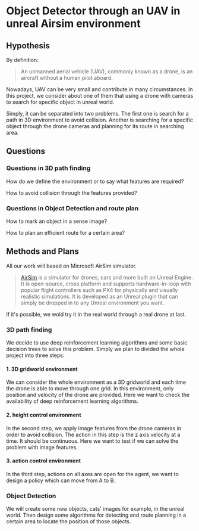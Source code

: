 ﻿
Object Detector through an UAV in unreal Airsim environment
=====
Hypothesis
------

By definition:

>An unmanned aerial vehicle (UAV), commonly known as a drone, is an aircraft without a human pilot aboard. 

Nowadays, UAV can be very small and contribute in many circumstances. In this project, we consider about one of them that using a drone with cameras to search for specific object in unreal world. 

Simply, it can be separated into two problems. The first one is search for a path in 3D environment to avoid collision. Another is searching for a specific object through the drone cameras and planning for its route in searching area.

Questions
---------

### Questions in 3D path finding

How do we define the environment or to say what features are required?

How to avoid collision through the features provided?

### Questions in Object Detection and route plan

How to mark an object in a sense image?

How to plan an efficient route for a certain area?

Methods and Plans
-------

All our work will based on Microsoft AirSim simulator.

>[AirSim](https://github.com/Microsoft/AirSim) is a simulator for drones, cars and more built on Unreal Engine. It is open-source, cross platform and supports hardware-in-loop with popular flight controllers such as PX4 for physically and visually realistic simulations. It is developed as an Unreal plugin that can simply be dropped in to any Unreal environment you want.

If it's possible, we wold try it in the real world through a real drone at last.

### 3D path finding

We decide to use deep reinforcement learning algorithms and some basic decision trees to solve this problem. Simply we plan to divided the whole project into three steps:

#### 1. 3D gridworld environment

We can consider the whole environment as a 3D gridworld and each time the drone is able to move through one grid. In this environment, only position and velocity of the drone are provided. Here we want to check the availability of deep reinforcement learning algorithms.

#### 2. height control environment

In the second step, we apply image features from the drone cameras in order to avoid collision. The action in this step is the z axis velocity at a time. It should be continuous. Here we want to test if we can solve the problem with image features.

#### 3. action control environment

In the third step, actions on all axes are open for the agent, we want to design a policy which can move from A to B.

### Object Detection

We will create some new objects, cats' images for example, in the unreal world. Then design some algorithms for detecting and route planning in a certain area to locate the position of those objects.



